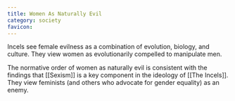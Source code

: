 ```yaml
---
title: Women As Naturally Evil
category: society
favicon: 
---
```


Incels see female evilness as a combination of evolution, biology, and culture. They view women as evolutionarily compelled to manipulate men.

The normative order of women as naturally evil is consistent with the findings that [[Sexism]] is a key component in the ideology of [[The Incels]]. They view feminists (and others who advocate for gender equality) as an enemy.
